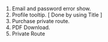 1. Email and password error show.
2. Profile tooltip. [ Done by using Title ]
3. Purchase private route.
4. PDF Download.
5. Private Route
